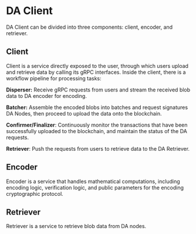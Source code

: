 # DA Client

DA Client can be divided into three components: client, encoder, and retriever.

## Client

Client is a service directly exposed to the user, through which users upload and retrieve data by calling its gRPC interfaces. Inside the client, there is a workflow pipeline for processing tasks:

**Disperser:** Receive gRPC requests from users and stream the received blob data to DA encoder for encoding.

**Batcher:**  Assemble the encoded blobs into batches and request signatures DA Nodes, then proceed to upload the data onto the blockchain.

**Confirmer/Finalizer**: Continuously monitor the transactions that have been successfully uploaded to the blockchain, and maintain the status of the DA requests.

**Retriever**: Push the requests from users to retrieve data to the DA Retriever.

## Encoder

Encoder is a service that handles mathematical computations, including encoding logic, verification logic, and public parameters for the encoding cryptographic protocol.

## Retriever

Retriever is a service to retrieve blob data from DA nodes.